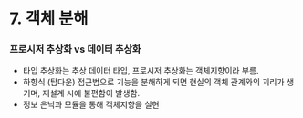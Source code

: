 # 7. 객체 분해

### 프로시저 추상화 vs 데이터 추상화

* 타입 추상화는 추상 데이터 타입, 프로시저 추상화는 객체지향이라 부름.
* 하향식 (탑다운) 접근법으로 기능을 분해하게 되면 현실의 객체 관계와의 괴리가 생기며, 재설계 시에 불편함이 발생함.
* 정보 은닉과 모듈을 통해 객체지향을 실현